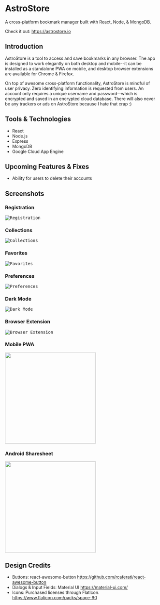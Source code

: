 # AstroStore
A cross-platform bookmark manager built with React, Node, &amp; MongoDB.

Check it out: https://astrostore.io

## Introduction
AstroStore is a tool to access and save bookmarks in any browser. The app is designed to work elegantly on both desktop and mobile--it can be installed as a standalone PWA on mobile, and desktop browser extensions are available for Chrome & Firefox. 

On top of awesome cross-platform functionality, AstroStore is mindful of user privacy. Zero identifying information is requested from users. An account only requires a unique username and password--which is encrypted and saved in an encrypted cloud database. There will also never be any trackers or ads on AstroStore because I hate that crap :)

## Tools & Technologies
- React
- Node.js
- Express
- MongoDB
- Google Cloud App Engine

## Upcoming Features & Fixes
- Ability for users to delete their accounts

## Screenshots

### Registration
<kbd>![Registration](https://thomasg.dev/screenshots/astrostore/register.png "Registration")</kbd>

### Collections
<kbd>![Collections](https://thomasg.dev/screenshots/astrostore/collections.png "Collections")</kbd>

### Favorites
<kbd>![Favorites](https://thomasg.dev/screenshots/astrostore/favorites.png "Favorites")</kbd>

### Preferences
<kbd>![Preferences](https://thomasg.dev/screenshots/astrostore/user-sheet.png "Preferences")</kbd>

### Dark Mode
<kbd>![Dark Mode](https://thomasg.dev/screenshots/astrostore/collections_dark.png "Dark Mode")</kbd>

### Browser Extension
<kbd>![Browser Extension](https://thomasg.dev/screenshots/astrostore/addon_chrome.png "Browser Extension")</kbd>

### Mobile PWA
<kbd><img src="https://thomasg.dev/screenshots/astrostore/mobile.png" width="300px"></kbd>

### Android Sharesheet
<kbd><img src="https://thomasg.dev/screenshots/astrostore/sharesheet.png" width="300px"></kbd>


## Design Credits
  - Buttons: react-awesome-button
        https://github.com/rcaferati/react-awesome-button
  - Dialogs & Input Fields: Material UI
        https://material-ui.com/
  - Icons: Purchased licenses through FlatIcon.
        https://www.flaticon.com/packs/space-90
